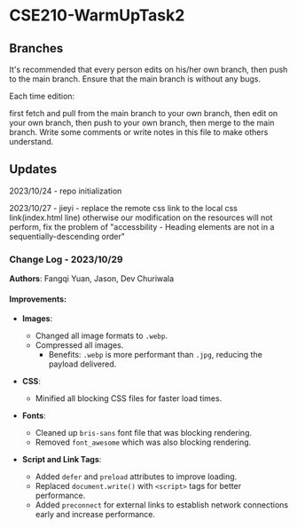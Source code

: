 # CSE210-WarmUpTask2

## Branches
It's recommended that every person edits on his/her own branch, then push to the main branch. Ensure that the main branch is without any bugs.

Each time edition: 

first fetch and pull from the main branch to your own branch, then edit on your own branch, then push to your own branch, then merge to the main branch. Write some comments or write notes in this file to make others understand.

## Updates
2023/10/24 - repo initialization

2023/10/27 - jieyi - replace the remote css link to the local css link(index.html line) otherwise our modification on the resources will not perform, fix the problem of "accessbility - Heading elements are not in a sequentially-descending order"

### Change Log - 2023/10/29
**Authors**: Fangqi Yuan, Jason, Dev Churiwala

#### Improvements:

- **Images**:
  - Changed all image formats to `.webp`.
  - Compressed all images. 
    - Benefits: `.webp` is more performant than `.jpg`, reducing the payload delivered.

- **CSS**:
  - Minified all blocking CSS files for faster load times.

- **Fonts**:
  - Cleaned up `bris-sans` font file that was blocking rendering.
  - Removed `font_awesome` which was also blocking rendering.

- **Script and Link Tags**:
  - Added `defer` and `preload` attributes to improve loading.
  - Replaced `document.write()` with `<script>` tags for better performance.
  - Added `preconnect` for external links to establish network connections early and increase performance.
